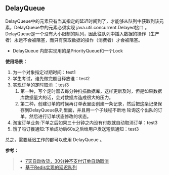 ## DelayQueue
DelayQueue中的元素只有当其指定的延迟时间到了，才能够从队列中获取到该元素，DelayQueue中的元素必须实现 java.util.concurrent.Delayed接口
。DelayQueue是一个没有大小限制的队列，因此往队列中插入数据的操作（生产者）永远不会被阻塞，而只有获取数据的操作（消费者）才会被阻塞。


- DelayQueue 内部实现用的是PriorityQueue和一个Lock

**使用场景：**
1. 为一个对象指定过期时间：test1
2. 学生考试，谁先做完题目释放谁：test2
3. 实现订单的定时取消 ：test3
    1. 第一种，写个定时器去每分钟扫描数据库，这样更新及时，但是如果数据库数据量大的话，会对数据库造成很大的压力。 
    2. 第二种，创建订单的时候再订单表里面创建一条记录，然后把这条记录保存到DelayQueue队列里面，并且用一个子线程不断地
    轮询这个出队的订单。然后进行订单状态修改的状态。
4. 淘宝订单业务:下单之后如果三十分钟之内没有付款就自动取消订单：test3
5. 饿了吗订餐通知:下单成功后60s之后给用户发送短信通知：test3

总之，需要延迟工作的都可以使用 DelayQueue 。



**参考：**
>- [ 7天自动收货，30分钟不支付订单自动取消](http://blog.csdn.net/goldenfish1919/article/details/50923450)
>- [基于Redis实现的延迟队列](https://github.com/ouqiang/delay-queue)

